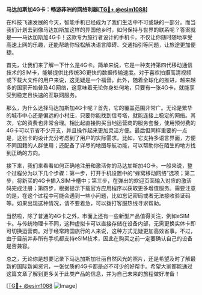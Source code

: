 **马达加斯加4G卡：畅游非洲的网络利器[[TG💪+ @esim1088](https://t.me/s/esim1088)]**

在科技飞速发展的今天，智能手机已经成为了我们生活中不可或缺的一部分。而当我们计划去到像马达加斯加这样的异国他乡时，如何保持与世界的联系呢？答案就是——马达加斯加4G卡！这款专为旅行者设计的手机卡，不仅让你随时随地享受高速上网的乐趣，还能帮助你轻松解决语言障碍、交通指引等问题，让旅途更加便捷。

首先，让我们来了解一下什么是4G卡。简单来说，它是一种支持第四代移动通信技术的SIM卡，能够提供比传统3G更快的数据传输速度。对于喜欢拍摄高清视频或下载大文件的用户来说，这无疑是一个福音。此外，随着全球化的推进，越来越多的国家开始普及4G网络，这意味着无论你身处何地，只要有一张4G卡，就能享受到稳定且快速的互联网服务。

那么，为什么选择马达加斯加4G卡呢？首先，它的覆盖范围非常广。无论是繁华的城市中心还是偏远的小村庄，只要你能找到信号塔，就能连接上稳定的网络。其次，它的资费也非常合理。相比起直接购买当地运营商的服务套餐，使用预付费的4G卡可以节省不少开支，并且操作起来更加灵活方便。最后但同样重要的一点是，这张卡的设计充分考虑到了用户的实际需求。比如，它支持多语言界面，方便不同国籍的人群使用；还配备了详尽的地图导航功能，可以帮助你在陌生的地方找到正确的方向。

接下来，我们来看看如何正确地注册和激活你的马达加斯加4G卡。一般来说，整个过程分为以下几个步骤：第一步，打开手机设置中的“蜂窝移动网络”选项；第二步，将新买的4G卡插入SIM卡槽中；第三步，在弹出的欢迎页面输入对应的激活码完成注册；第四步，根据提示下载官方应用程序以获取更多增值服务。需要注意的是，在这个过程中可能会遇到一些小问题，比如忘记密码或者无法接收验证码等。如果出现这种情况，请不要着急，可以拨打客服热线寻求帮助。

当然啦，除了普通的4G卡之外，市面上还有一些新型产品值得关注，例如eSIM卡。与传统物理卡不同，这种虚拟卡可以直接存储在设备内部，无需更换实体卡即可切换运营商。对于经常跨国旅行的人来说，这种方式无疑更加高效省事。不过，由于目前并非所有手机都支持eSIM技术，因此在购买之前一定要确认自己的设备是否兼容。

总之，无论你是想要记录下马达加斯加壮丽自然风光的照片，还是希望及时了解最新的国际新闻资讯，一张优质的4G卡都是必不可少的好帮手。希望大家都能通过这篇文章了解到更多关于此类产品的信息，并为自己未来的旅程做好准备！

[[TG💪+ @esim1088](https://t.me/s/esim1088) ![Image](https://i.postimg.cc/4NQfJmqS/Snipaste-2025-05-13-00-14-12.png)]